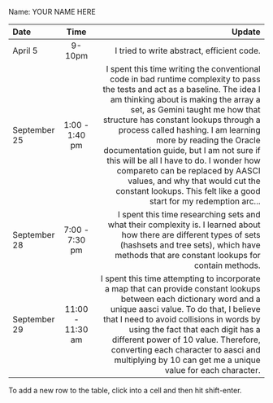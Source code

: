 Name: YOUR NAME HERE

| Date         |       Time       |                                                                                                                                                                                                                                                                                                                                                                                                                                                                                                                                               Update |
|:-------------|:----------------:|-----------------------------------------------------------------------------------------------------------------------------------------------------------------------------------------------------------------------------------------------------------------------------------------------------------------------------------------------------------------------------------------------------------------------------------------------------------------------------------------------------------------------------------------------------:|
| April 5      |      9-10pm      |                                                                                                                                                                                                                                                                                                                                                                                                                                                                                                           I tried to write abstract, efficient code. |
| September 25 |  1:00 - 1:40 pm  | I spent this time writing the conventional code in bad runtime complexity to pass the tests and act as a baseline. The idea I am thinking about is making the array a set, as Gemini taught me how that structure has constant lookups through a process called hashing. I am learning more by reading the Oracle documentation guide, but I am not sure if this will be all I have to do. I wonder how compareto can be replaced by AASCI values, and why that would cut the constant lookups. This felt like a good start for my redemption arc... |
| September 28 |  7:00 - 7:30 pm  |                                                                                                                                                                                                                                                                                                                                   I spent this time researching sets and what their complexity is. I learned about how there are different types of sets (hashsets and tree sets), which have methods that are constant lookups for contain methods. |
| September 29 | 11:00 - 11:30 am |                                                                                                                                                     I spent this time attempting to incorporate a map that can provide constant lookups between each dictionary word and a unique aasci value. To do that, I believe that I need to avoid collisions in words by using the fact that each digit has a different power of 10 value. Therefore, converting each character to aasci and multiplying by 10 can get me a unique value for each character. |


To add a new row to the table, click into a cell and then hit shift-enter.
